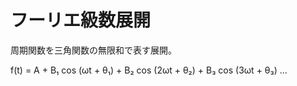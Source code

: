 # フーリエ級数展開
周期関数を三角関数の無限和で表す展開。

f(t) = A + B₁ cos (ωt + θ₁) + B₂ cos (2ωt + θ₂) + B₃ cos (3ωt + θ₃) …
